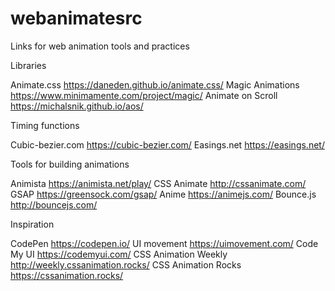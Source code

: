 # webanimatesrc
Links for web animation tools and practices

Libraries

Animate.css https://daneden.github.io/animate.css/
Magic Animations https://www.minimamente.com/project/magic/
Animate on Scroll https://michalsnik.github.io/aos/

Timing functions

Cubic-bezier.com https://cubic-bezier.com/
Easings.net https://easings.net/

Tools for building animations

Animista https://animista.net/play/
CSS Animate http://cssanimate.com/
GSAP https://greensock.com/gsap/
Anime https://animejs.com/
Bounce.js http://bouncejs.com/

Inspiration

CodePen https://codepen.io/
UI movement https://uimovement.com/
Code My UI https://codemyui.com/
CSS Animation Weekly http://weekly.cssanimation.rocks/
CSS Animation Rocks https://cssanimation.rocks/

